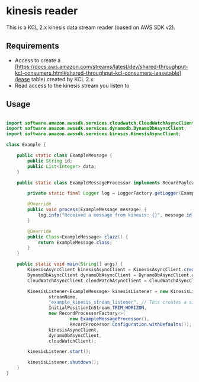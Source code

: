 # kinesis reader

This is a KCL 2.x kinesis data stream reader (based on AWS SDK v2).

## Requirements

* Access to create a [https://docs.aws.amazon.com/streams/latest/dev/shared-throughput-kcl-consumers.html#shared-throughput-kcl-consumers-leasetable](lease table) created by KCL 2.x.
* Read access to the kinesis stream you listen to

## Usage

```java

import software.amazon.awssdk.services.cloudwatch.CloudWatchAsyncClient;
import software.amazon.awssdk.services.dynamodb.DynamoDbAsyncClient;
import software.amazon.awssdk.services.kinesis.KinesisAsyncClient;

class Example {

    public static class ExampleMessage {
        public String id;
        public List<Integer> data;
    }

    public static class ExampleMessageProcessor implements RecordPayloadProcessor<ExampleMessage> {

        private static final Logger log = LoggerFactory.getLogger(ExampleMessageProcessor.class);

        @Override
        public void process(ExampleMessage message) {
            log.info("Received a message from kinesis: {}", message.id);
        }

        @Override
        public Class<ExampleMessage> clazz() {
            return ExampleMessage.class;
        }
    }

    public static void main(String[] args) {
        KinesisAsyncClient kinesisAsyncClient = KinesisAsyncClient.create();
        DynamoDbAsyncClient dynamoDbAsyncClient = DynamoDbAsyncClient.create();
        CloudWatchAsyncClient cloudWatchAsyncClient = CloudWatchAsyncClient.create();

        KinesisListener<ExampleMessage> kinesisListener = new KinesisListener<>(
                streamName,
                "example_kinesis_stream_listener", // This creates a similarly named table in DDB
                InitialPositionInStream.TRIM_HORIZON,
                new RecordProcessorFactory<>(
                        new ExampleMessageProcessor(),
                        RecordProcessor.Configuration.withDefaults()),
                kinesisAsyncClient,
                dynamoDbAsyncClient,
                cloudWatchClient);

        kinesisListener.start();

        kinesisListener.shutdown();
    }
}

```